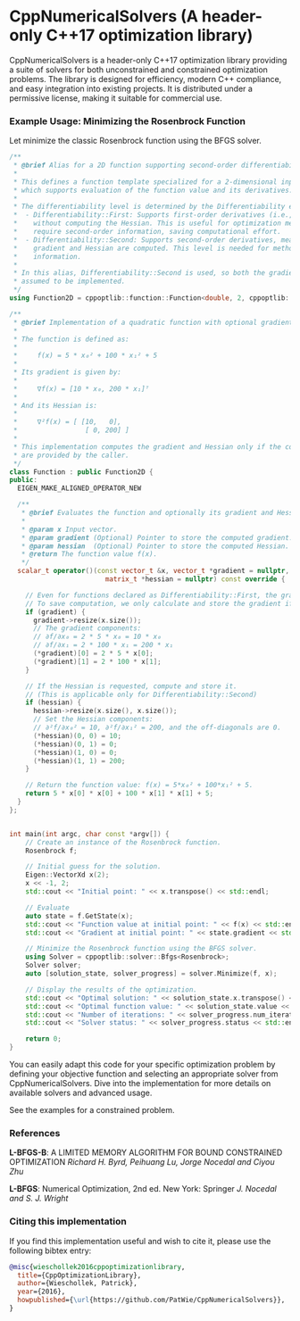 # CppNumericalSolvers (A header-only C++17 optimization library)

CppNumericalSolvers is a header-only C++17 optimization library providing a
suite of solvers for both unconstrained and constrained optimization problems.
The library is designed for efficiency, modern C++ compliance, and easy
integration into existing projects. It is distributed under a permissive
license, making it suitable for commercial use.

### Example Usage: Minimizing the Rosenbrock Function

Let minimize the classic Rosenbrock function using the BFGS solver.

```cpp
/**
 * @brief Alias for a 2D function supporting second-order differentiability in cppoptlib.
 *
 * This defines a function template specialized for a 2-dimensional input vector,
 * which supports evaluation of the function value and its derivatives.
 *
 * The differentiability level is determined by the Differentiability enum:
 *  - Differentiability::First: Supports first-order derivatives (i.e., the gradient)
 *    without computing the Hessian. This is useful for optimization methods that do not
 *    require second-order information, saving computational effort.
 *  - Differentiability::Second: Supports second-order derivatives, meaning that both the
 *    gradient and Hessian are computed. This level is needed for methods that rely on curvature
 *    information.
 *
 * In this alias, Differentiability::Second is used, so both the gradient and Hessian are
 * assumed to be implemented.
 */
using Function2D = cppoptlib::function::Function<double, 2, cppoptlib::function::Differentiability::Second>;

/**
 * @brief Implementation of a quadratic function with optional gradient and Hessian computation.
 *
 * The function is defined as:
 *
 *     f(x) = 5 * x₀² + 100 * x₁² + 5
 *
 * Its gradient is given by:
 *
 *     ∇f(x) = [10 * x₀, 200 * x₁]ᵀ
 *
 * And its Hessian is:
 *
 *     ∇²f(x) = [ [10,   0],
 *                 [ 0, 200] ]
 *
 * This implementation computes the gradient and Hessian only if the corresponding pointers
 * are provided by the caller.
 */
class Function : public Function2D {
public:
  EIGEN_MAKE_ALIGNED_OPERATOR_NEW

  /**
   * @brief Evaluates the function and optionally its gradient and Hessian.
   *
   * @param x Input vector.
   * @param gradient (Optional) Pointer to store the computed gradient.
   * @param hessian  (Optional) Pointer to store the computed Hessian.
   * @return The function value f(x).
   */
  scalar_t operator()(const vector_t &x, vector_t *gradient = nullptr,
                        matrix_t *hessian = nullptr) const override {

    // Even for functions declared as Differentiability::First, the gradient is not always required.
    // To save computation, we only calculate and store the gradient if a non-null pointer is provided.
    if (gradient) {
      gradient->resize(x.size());
      // The gradient components:
      // ∂f/∂x₀ = 2 * 5 * x₀ = 10 * x₀
      // ∂f/∂x₁ = 2 * 100 * x₁ = 200 * x₁
      (*gradient)[0] = 2 * 5 * x[0];
      (*gradient)[1] = 2 * 100 * x[1];
    }

    // If the Hessian is requested, compute and store it.
    // (This is applicable only for Differentiability::Second)
    if (hessian) {
      hessian->resize(x.size(), x.size());
      // Set the Hessian components:
      // ∂²f/∂x₀² = 10, ∂²f/∂x₁² = 200, and the off-diagonals are 0.
      (*hessian)(0, 0) = 10;
      (*hessian)(0, 1) = 0;
      (*hessian)(1, 0) = 0;
      (*hessian)(1, 1) = 200;
    }

    // Return the function value: f(x) = 5*x₀² + 100*x₁² + 5.
    return 5 * x[0] * x[0] + 100 * x[1] * x[1] + 5;
  }
};


int main(int argc, char const *argv[]) {
    // Create an instance of the Rosenbrock function.
    Rosenbrock f;

    // Initial guess for the solution.
    Eigen::VectorXd x(2);
    x << -1, 2;
    std::cout << "Initial point: " << x.transpose() << std::endl;

    // Evaluate
    auto state = f.GetState(x);
    std::cout << "Function value at initial point: " << f(x) << std::endl;
    std::cout << "Gradient at initial point: " << state.gradient << std::endl;

    // Minimize the Rosenbrock function using the BFGS solver.
    using Solver = cppoptlib::solver::Bfgs<Rosenbrock>;
    Solver solver;
    auto [solution_state, solver_progress] = solver.Minimize(f, x);

    // Display the results of the optimization.
    std::cout << "Optimal solution: " << solution_state.x.transpose() << std::endl;
    std::cout << "Optimal function value: " << solution_state.value << std::endl;
    std::cout << "Number of iterations: " << solver_progress.num_iterations << std::endl;
    std::cout << "Solver status: " << solver_progress.status << std::endl;

    return 0;
}
```

You can easily adapt this code for your specific optimization problem by
defining your objective function and selecting an appropriate solver from
CppNumericalSolvers. Dive into the implementation for more details on available
solvers and advanced usage.


See the examples for a constrained problem.

### References

**L-BFGS-B**: A LIMITED MEMORY ALGORITHM FOR BOUND CONSTRAINED OPTIMIZATION
_Richard H. Byrd, Peihuang Lu, Jorge Nocedal and Ciyou Zhu_

**L-BFGS**: Numerical Optimization, 2nd ed. New York: Springer
_J. Nocedal and S. J. Wright_

### Citing this implementation

If you find this implementation useful and wish to cite it, please use the following bibtex entry:

```bibtex
@misc{wieschollek2016cppoptimizationlibrary,
  title={CppOptimizationLibrary},
  author={Wieschollek, Patrick},
  year={2016},
  howpublished={\url{https://github.com/PatWie/CppNumericalSolvers}},
}
```
